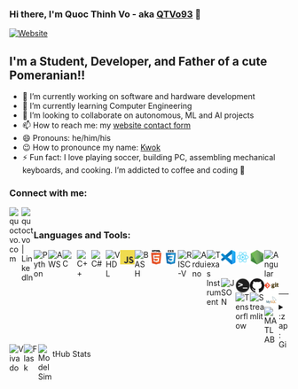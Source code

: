 ### Hi there, I'm Quoc Thinh Vo - aka [QTVo93](https://quoctvo.com) 👋

[![Website](https://img.shields.io/website?label=QuocTVo.com&style=for-the-badge&url=https%3A%2F%2Fquoctvo.com)](https://quoctvo.com)

## I'm a Student, Developer, and Father of a cute Pomeranian!!

- 🔭 I’m currently working on software and hardware development
- 🌱 I’m currently learning Computer Engineering
- 👯 I’m looking to collaborate on autonomous, ML and AI projects
- 📫 How to reach me: my [website contact form](https://quoctvo.com)
- 😄 Pronouns: he/him/his
- 😉 How to pronounce my name: [Kwok](https://www.howtopronounce.com/quoc/5104800)
- ⚡ Fun fact: I love playing soccer, building PC, assembling mechanical keyboards, and cooking. I’m addicted to coffee and coding 🥰

### Connect with me:

[<img align="left" alt="quoctvo.com" width="22px" src="https://user-images.githubusercontent.com/72519491/135137364-e0aff4fe-e622-4a0f-b0c2-98f4f7446009.png" />][website]
[<img align="left" alt="quoctvo | LinkedIn" width="22px" src="https://user-images.githubusercontent.com/72519491/135136842-2dc4f2a3-f91d-4e20-9578-c1457fa65007.png" />][linkedin]

<br />

### Languages and Tools:

<img align="left" alt="Python" width="26px" src="https://user-images.githubusercontent.com/72519491/135126715-2762c4f9-1800-457a-a7f8-97cbe7f420eb.png" />
<img align="left" alt="AWS" width="26px" src="https://user-images.githubusercontent.com/72519491/135134027-9b716515-71df-428b-9612-b0c24e60bac3.png" />
<img align="left" alt="C" width="26px" src="https://user-images.githubusercontent.com/72519491/135127000-8b4c5cfa-2656-49f7-9d24-1637d0d807f2.png" />
<img align="left" alt="C++" width="26px" src="https://user-images.githubusercontent.com/72519491/135130011-bf05b328-4d7c-4bc8-b6e9-f7ee9d7bd4a6.png" />
<img align="left" alt="C#" width="26px" src="https://user-images.githubusercontent.com/72519491/135131569-3074f508-04a6-4a0b-a830-bcf46a7275b9.png" />
<img align="left" alt="VHDL" width="26px" src="https://user-images.githubusercontent.com/72519491/135129826-26f207ea-5439-4cd7-8684-b78c55a4af92.png" />
<img align="left" alt="JavaScript" width="26px" src="https://raw.githubusercontent.com/github/explore/80688e429a7d4ef2fca1e82350fe8e3517d3494d/topics/javascript/javascript.png" />
<img align="left" alt="BASH" width="26px" src="https://user-images.githubusercontent.com/72519491/135131775-3b2d0483-071e-4450-8acd-a57bd1ad194e.png" />
<img align="left" alt="HTML5" width="26px" src="https://raw.githubusercontent.com/github/explore/80688e429a7d4ef2fca1e82350fe8e3517d3494d/topics/html/html.png" />
<img align="left" alt="CSS3" width="26px" src="https://raw.githubusercontent.com/github/explore/80688e429a7d4ef2fca1e82350fe8e3517d3494d/topics/css/css.png" />
<img align="left" alt="RISC-V" width="26px" src="https://user-images.githubusercontent.com/72519491/135130420-4d88bc2c-43f9-45d6-9790-aa925067ff74.png" />
<img align="left" alt="Arduino" width="26px" src="https://user-images.githubusercontent.com/72519491/135131839-38f7e848-5636-4d8b-b13d-74c88f45361b.png" />
<img align="left" alt="Texas Instrument" width="26px" src="https://user-images.githubusercontent.com/72519491/135132177-cc5c68b6-faf4-4917-9534-efb52ade1f6f.png" />
<img align="left" alt="Visual Studio Code" width="26px" src="https://raw.githubusercontent.com/github/explore/80688e429a7d4ef2fca1e82350fe8e3517d3494d/topics/visual-studio-code/visual-studio-code.png" />
<img align="left" alt="React" width="26px" src="https://raw.githubusercontent.com/github/explore/80688e429a7d4ef2fca1e82350fe8e3517d3494d/topics/react/react.png" />
<img align="left" alt="Node.js" width="26px" src="https://raw.githubusercontent.com/github/explore/80688e429a7d4ef2fca1e82350fe8e3517d3494d/topics/nodejs/nodejs.png" />
<img align="left" alt="Angular" width="26px" src="https://user-images.githubusercontent.com/72519491/135130806-bcf94b85-d1b3-4046-987e-38630813fb15.png" />


<br /><br />

<img align="left" alt="JSON" width="26px" src="https://user-images.githubusercontent.com/72519491/135134995-a73a723d-fb36-409f-a160-cdad79649b0d.png" />
<img align="left" alt="Terminal" width="26px" src="https://raw.githubusercontent.com/github/explore/80688e429a7d4ef2fca1e82350fe8e3517d3494d/topics/terminal/terminal.png" />
<img align="left" alt="GitHub" width="26px" src="https://raw.githubusercontent.com/github/explore/78df643247d429f6cc873026c0622819ad797942/topics/github/github.png" />
<img align="left" alt="Git" width="26px" src="https://raw.githubusercontent.com/github/explore/80688e429a7d4ef2fca1e82350fe8e3517d3494d/topics/git/git.png" />
<img align="left" alt="Tensorflow" width="26px" src="https://user-images.githubusercontent.com/72519491/135135992-5c21e9d3-aad4-4009-acc3-c31203721ceb.png" />
<img align="left" alt="Streamlit" width="26px" src="https://user-images.githubusercontent.com/72519491/135136044-a9be41ac-eaba-4026-ab02-eab78219253d.png" />
<img align="left" alt="MySQL" width="26px" src="https://raw.githubusercontent.com/github/explore/80688e429a7d4ef2fca1e82350fe8e3517d3494d/topics/mysql/mysql.png" />
<img align="left" alt="MATLAB" width="26px" src="https://user-images.githubusercontent.com/72519491/135136111-9f572c48-ece6-44d5-abe3-c6666e99a76d.png" />
<img align="left" alt="Vivado" width="26px" src="https://user-images.githubusercontent.com/72519491/135136387-b02e6081-44fe-4e14-b9e7-3d76cbaf097e.png" />
<img align="left" alt="Flask" width="26px" src="https://user-images.githubusercontent.com/72519491/135131046-00185448-55e5-4132-85cc-7b53ec2bf50f.png" />
<img align="left" alt="ModelSim" width="26px" src="https://user-images.githubusercontent.com/72519491/135132336-5cbba288-4db3-4b0d-82bb-828b7d779236.png" />

<br />

---


<details>
  <summary>:zap: GitHub Stats</summary>

  <img align="left" alt="qtvo93's GitHub Stats" src="https://github-readme-stats.vercel.app/api?username=qtvo93&show_icons=true&hide_border=true" />

</details>


[website]: https://quoctvo.com
[linkedin]: https://www.linkedin.com/in/qtvo93/

